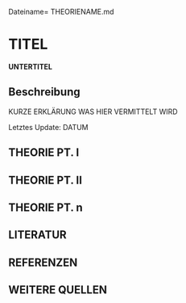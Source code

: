 Dateiname= THEORIENAME.md

# TITEL
**UNTERTITEL**

## Beschreibung

KURZE ERKLÄRUNG WAS HIER VERMITTELT WIRD

Letztes Update: DATUM

## THEORIE PT. I

## THEORIE PT. II

## THEORIE PT. n

## LITERATUR

## REFERENZEN

## WEITERE QUELLEN

<!-- VORLAGEN

![TITEL](images/FOLDER/IMAGENAME.png)

**TITEL CODE**
```
CODE 
```

-->
